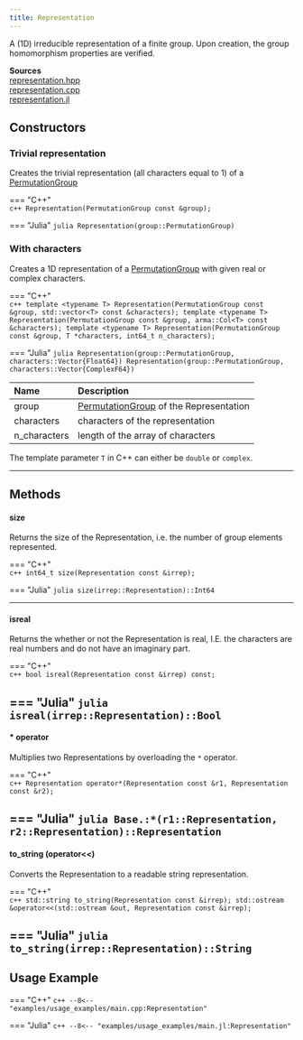 ```yaml
---
title: Representation
---
```


A (1D) irreducible representation of a finite group. Upon creation, the group homomorphism properties are verified.

**Sources**<br>
[representation.hpp](https://github.com/awietek/xdiag/blob/main/xdiag/symmetries/representation.hpp)<br>
[representation.cpp](https://github.com/awietek/xdiag/blob/main/xdiag/symmetries/representation.cpp)<br>
[representation.jl](https://github.com/awietek/XDiag.jl/blob/main/src/symmetries/representation.jl)


## Constructors

### Trivial representation

Creates the trivial representation (all characters equal to 1) of a [PermutationGroup](permutation_group.md)

=== "C++"	
	```c++
	Representation(PermutationGroup const &group);
	```
	
=== "Julia"
	```julia
	Representation(group::PermutationGroup)
	```
	
### With characters

Creates a 1D representation of a [PermutationGroup](permutation_group.md) with given real or complex characters.

=== "C++"	
	```c++
	template <typename T>
	Representation(PermutationGroup const &group, std::vector<T> const &characters);
	template <typename T>
	Representation(PermutationGroup const &group, arma::Col<T> const &characters);
	template <typename T>
	Representation(PermutationGroup const &group, T *characters, int64_t n_characters);
	```
	
=== "Julia"
	```julia
	Representation(group::PermutationGroup, characters::Vector{Float64})
	Representation(group::PermutationGroup, characters::Vector{ComplexF64})
	```
	
| Name  | Description                         |
|:-------------|:---------------------------------------------------------------|
| group        | [PermutationGroup](permutation_group.md) of the Representation |
| characters   | characters of the representation                               |
| n_characters | length of the array of characters                              |

The template parameter `T` in C++ can either be `double` or `complex`.

---

## Methods

#### size
Returns the size of the Representation, i.e. the number of group elements represented.

=== "C++"	
	```c++
	int64_t size(Representation const &irrep);
	```
	
=== "Julia"
	```julia
	size(irrep::Representation)::Int64
	```

---

#### isreal 
Returns the whether or not the Representation is real, I.E. the characters are real numbers and do not have an imaginary part.

=== "C++"	
	```c++
	bool isreal(Representation const &irrep) const;
	```
	
=== "Julia"
	```julia
	isreal(irrep::Representation)::Bool
	```
---

#### * operator

Multiplies two Representations by overloading the `*` operator.

=== "C++"	
	```c++
	Representation operator*(Representation const &r1, Representation const &r2);
	```

=== "Julia"
	```julia
	Base.:*(r1::Representation, r2::Representation)::Representation
	```
---

#### to_string (operator<<)

Converts the Representation to a readable string representation.
	
=== "C++"	
	```c++
	std::string to_string(Representation const &irrep);
	std::ostream &operator<<(std::ostream &out, Representation const &irrep);
	```

=== "Julia"
	```julia
	to_string(irrep::Representation)::String
	```
---

## Usage Example

=== "C++"
	```c++
	--8<-- "examples/usage_examples/main.cpp:Representation"
	```

=== "Julia"
	```c++
	--8<-- "examples/usage_examples/main.jl:Representation"
	```
